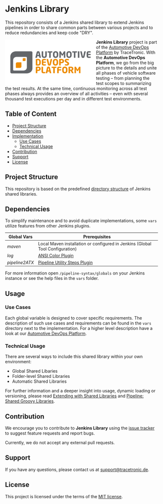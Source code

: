 # Jenkins Library

This repository consists of a Jenkins shared library to extend Jenkins pipelines in order to share common parts between various projects and to reduce redundancies and keep code "DRY".

<img src=".github/logo.png" align="left" alt="Automotive DevOps Platform">

**Jenkins Library** project is part of the [Automotive DevOps Platform](https://www.tracetronic.com/products/automotive-devops-platform/) by TraceTronic. With the **Automotive DevOps Platform**, we go from the big picture to the details and unite all phases of vehicle software testing – from planning the test scopes to summarizing the test results. At the same time, continuous monitoring across all test phases always provides an overview of all activities – even with several thousand test executions per day and in different test environments.

## Table of Content

- [Project Structure](#project-structure)
- [Dependencies](#dependencies)
- [Implementation](#usage)
  - [Use Cases](#use-cases)
  - [Technical Usage](#technical-usage)
- [Contribution](#contribution)
- [Support](#support)
- [License](#license)

## Project Structure

This repository is based on the predefined [directory structure](https://www.jenkins.io/doc/book/pipeline/shared-libraries/#directory-structure) of Jenkins shared libraries.

## Dependencies

To simplify maintenance and to avoid duplicate implementations, some `vars` utilize features from other Jenkins plugins.

| Global Vars           | Prerequisites                                                                       |
|-----------------------|-------------------------------------------------------------------------------------|
| *maven*               | Local Maven installation or configured in Jenkins (Global Tool Configuration)       |
| *log*                 | [ANSI Color Plugin](https://plugins.jenkins.io/ansicolor/)                          |
| *pipeline2ATX*        | [Pipeline Utility Steps Plugin](https://plugins.jenkins.io/pipeline-utility-steps/) |

For more information open `/pipeline-syntax/globals` on your Jenkins instance or see the help files in the `vars` folder.

## Usage

### Use Cases

Each global variable is designed to cover specific requirements. The description of such use cases and requirements can be found in the `vars` directory next to the implementation. For a higher level description have a look at our [Automotive DevOps Platform](https://www.tracetronic.com/products/automotive-devops-platform/).

### Technical Usage

There are several ways to include this shared library within your own environment:

- Global Shared Libaries
- Folder-level Shared Libraries
- Automatic Shared Libraries

For further information and a deeper insight into usage, dynamic loading or versioning, please read [Extending with Shared Libraries](https://www.jenkins.io/doc/book/pipeline/shared-libraries/) and [Pipeline: Shared Groovy Libraries](https://www.jenkins.io/doc/pipeline/steps/workflow-cps-global-lib/).

## Contribution

We encourage you to contribute to **Jenkins Library** using the [issue tracker](https://github.com/tracetronic/jenkins-library/issues/new/choose) to suggest feature requests and report bugs.

Currently, we do not accept any external pull requests.

## Support

If you have any questions, please contact us at [support@tracetronic.de](mailto:support@tracetronic.de).

## License

This project is licensed under the terms of the [MIT license](LICENSE).
